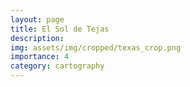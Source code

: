 ```yaml
---
layout: page
title: El Sol de Tejas
description: 
img: assets/img/cropped/texas_crop.png
importance: 4
category: cartography
---
```

